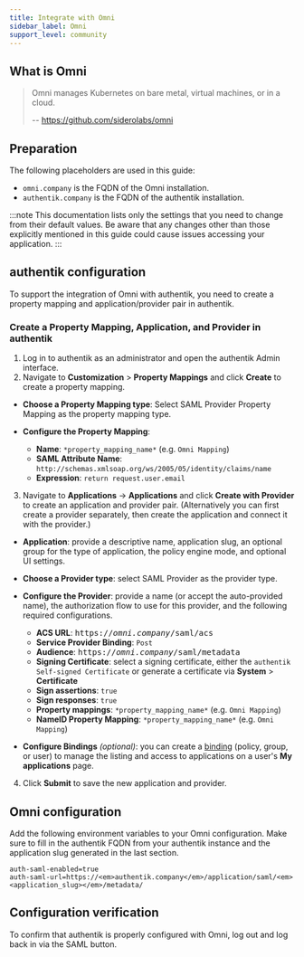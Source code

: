 ```yaml
---
title: Integrate with Omni
sidebar_label: Omni
support_level: community
---
```


## What is Omni

> Omni manages Kubernetes on bare metal, virtual machines, or in a cloud.
>
> -- https://github.com/siderolabs/omni

## Preparation

The following placeholders are used in this guide:

- `omni.company` is the FQDN of the Omni installation.
- `authentik.company` is the FQDN of the authentik installation.

:::note
This documentation lists only the settings that you need to change from their default values. Be aware that any changes other than those explicitly mentioned in this guide could cause issues accessing your application.
:::

## authentik configuration

To support the integration of Omni with authentik, you need to create a property mapping and application/provider pair in authentik.

### Create a Property Mapping, Application, and Provider in authentik

1. Log in to authentik as an administrator and open the authentik Admin interface.
2. Navigate to **Customization** > **Property Mappings** and click **Create** to create a property mapping.

- **Choose a Property Mapping type**: Select SAML Provider Property Mapping as the property mapping type.

- **Configure the Property Mapping**:
    - **Name**: `*property_mapping_name*` (e.g. `Omni Mapping`)
    - **SAML Attribute Name**: `http://schemas.xmlsoap.org/ws/2005/05/identity/claims/name`
    - **Expression**: `return request.user.email`

3. Navigate to **Applications** -> **Applications** and click **Create with Provider** to create an application and provider pair. (Alternatively you can first create a provider separately, then create the application and connect it with the provider.)

- **Application**: provide a descriptive name, application slug, an optional group for the type of application, the policy engine mode, and optional UI settings.

- **Choose a Provider type**: select SAML Provider as the provider type.

- **Configure the Provider**: provide a name (or accept the auto-provided name), the authorization flow to use for this provider, and the following required configurations.

    - **ACS URL**: <kbd>https://<em>omni.company</em>/saml/acs</kbd>
    - **Service Provider Binding**: `Post`
    - **Audience**: <kbd>https://<em>omni.company</em>/saml/metadata</kbd>
    - **Signing Certificate**: select a signing certificate, either the `authentik Self-signed Certificate` or generate a certificate via **System** > **Certificate**
    - **Sign assertions**: `true`
    - **Sign responses**: `true`
    - **Property mappings**: `*property_mapping_name*` (e.g. `Omni Mapping`)
    - **NameID Property Mapping**: `*property_mapping_name*` (e.g. `Omni Mapping`)

- **Configure Bindings** _(optional)_: you can create a [binding](/docs/add-secure-apps/flows-stages/bindings/) (policy, group, or user) to manage the listing and access to applications on a user's **My applications** page.

4. Click **Submit** to save the new application and provider.

## Omni configuration

Add the following environment variables to your Omni configuration. Make sure to fill in the authentik FQDN from your authentik instance and the application slug generated in the last section.

```shell
auth-saml-enabled=true
auth-saml-url=https://<em>authentik.company</em>/application/saml/<em><application_slug></em>/metadata/
```

## Configuration verification

To confirm that authentik is properly configured with Omni, log out and log back in via the SAML button.
